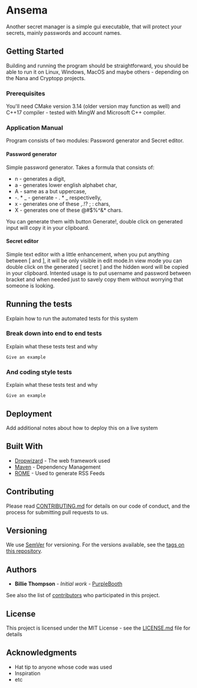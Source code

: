 # Ansema

Another secret manager is a simple gui executable, that will protect your
secrets, mainly passwords and account names.

## Getting Started

Building and running the program should be straightforward, you should be able
to run it on Linux, Windows, MacOS and maybe others - depending on the Nana and
Cryptopp projects.

### Prerequisites

You'll need CMake version 3.14 (older version may function as well) and C++17
compiler - tested with MingW and Microsoft C++ compiler.

### Application Manual

Program consists of two modules: Password generator and Secret editor.

#### Password generator
Simple password generator. Takes a formula that consists of:
* n - generates a digit,
* a - generates lower english alphabet char,
* A - same as a but uppercase,
* -. * _ - generate - . * _ respectivelly,
* x - generates one of these ,.!? ; : chars,
* X - generates one of these @#$%^&* chars.
	
You can generate them with button Generate!, double click on generated input
will copy it in your clipboard.

#### Secret editor
Simple text editor with a little enhancement, when you put  anything between
[ and ], it will be only visible in edit mode.In view mode you can double click
on the generated [ secret ] and the hidden word will be copied in your
clipboard. Intented usage is to put username and password between bracket and
when needed just to savely copy them without worrying that someone is looking.


## Running the tests

Explain how to run the automated tests for this system

### Break down into end to end tests

Explain what these tests test and why

```
Give an example
```

### And coding style tests

Explain what these tests test and why

```
Give an example
```

## Deployment

Add additional notes about how to deploy this on a live system

## Built With

* [Dropwizard](http://www.dropwizard.io/1.0.2/docs/) - The web framework used
* [Maven](https://maven.apache.org/) - Dependency Management
* [ROME](https://rometools.github.io/rome/) - Used to generate RSS Feeds

## Contributing

Please read [CONTRIBUTING.md](https://gist.github.com/PurpleBooth/b24679402957c63ec426) for details on our code of conduct, and the process for submitting pull requests to us.

## Versioning

We use [SemVer](http://semver.org/) for versioning. For the versions available, see the [tags on this repository](https://github.com/your/project/tags). 

## Authors

* **Billie Thompson** - *Initial work* - [PurpleBooth](https://github.com/PurpleBooth)

See also the list of [contributors](https://github.com/your/project/contributors) who participated in this project.

## License

This project is licensed under the MIT License - see the [LICENSE.md](LICENSE.md) file for details

## Acknowledgments

* Hat tip to anyone whose code was used
* Inspiration
* etc

